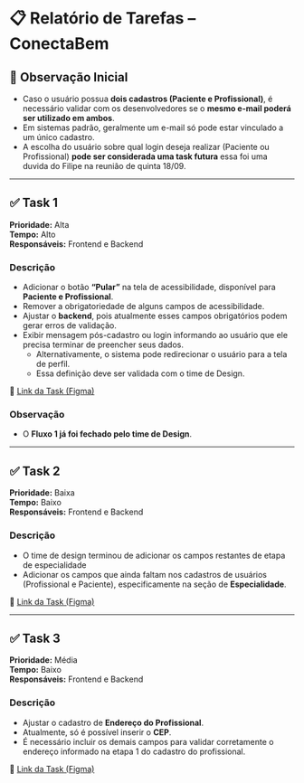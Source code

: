 # 📋 Relatório de Tarefas – ConectaBem

## 🔹 Observação Inicial
- Caso o usuário possua **dois cadastros (Paciente e Profissional)**, é necessário validar com os desenvolvedores se o **mesmo e-mail poderá ser utilizado em ambos**.  
- Em sistemas padrão, geralmente um e-mail só pode estar vinculado a um único cadastro.  
- A escolha do usuário sobre qual login deseja realizar (Paciente ou Profissional) **pode ser considerada uma task futura** essa foi uma duvida do Filipe na reunião de quinta 18/09.

---

## ✅ Task 1 
**Prioridade:** Alta  
**Tempo:** Alto  
**Responsáveis:** Frontend e Backend  

### Descrição
- Adicionar o botão **“Pular”** na tela de acessibilidade, disponível para **Paciente e Profissional**.  
- Remover a obrigatoriedade de alguns campos de acessibilidade.  
- Ajustar o **backend**, pois atualmente esses campos obrigatórios podem gerar erros de validação.  
- Exibir mensagem pós-cadastro ou login informando ao usuário que ele precisa terminar de preencher seus dados. 
  - Alternativamente, o sistema pode redirecionar o usuário para a tela de perfil.  
  - Essa definição deve ser validada com o time de Design.  

📎 [Link da Task (Figma)](https://www.figma.com/design/NtXWClFNNGscXzSd38vwmX/Squad-Design_ConectaBem_v.28.07.25?node-id=8712-35607&t=CgISQcWBW0NHSSbL-4)  

### Observação
- O **Fluxo 1 já foi fechado pelo time de Design**.  

---

## ✅ Task 2 
**Prioridade:** Baixa  
**Tempo:** Baixo  
**Responsáveis:** Frontend e Backend  

### Descrição
- O time de design terminou de adicionar os campos restantes de etapa de especialidade
- Adicionar os campos que ainda faltam nos cadastros de usuários (Profissional e Paciente), especificamente na seção de **Especialidade**.  

📎 [Link da Task (Figma)](https://www.figma.com/design/NtXWClFNNGscXzSd38vwmX/Squad-Design_ConectaBem_v.28.07.25?node-id=9502-70764&t=CgISQcWBW0NHSSbL-4)  

---

## ✅ Task 3  
**Prioridade:** Média  
**Tempo:** Baixo  
**Responsáveis:** Frontend e Backend  

### Descrição
- Ajustar o cadastro de **Endereço do Profissional**.  
- Atualmente, só é possível inserir o **CEP**.  
- É necessário incluir os demais campos para validar corretamente o endereço informado na etapa 1 do cadastro do profissional.  

📎 [Link da Task (Figma)](https://www.figma.com/design/NtXWClFNNGscXzSd38vwmX/Squad-Design_ConectaBem_v.28.07.25?node-id=9502-69908&t=CgISQcWBW0NHSSbL-4)  
